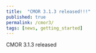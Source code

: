 ```yaml
---
title:  "CMOR 3.1.3 released!!!"
published: true
permalink: /cmor3/
tags: [news, getting_started]
---
```


CMOR 3.1.3 released

 

